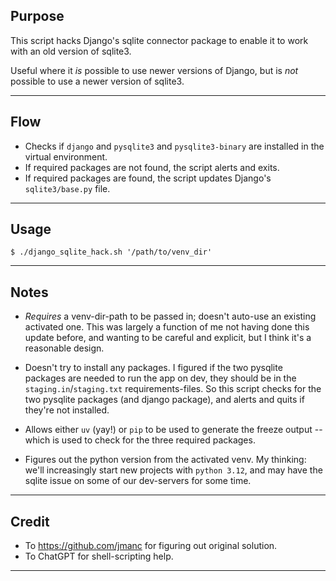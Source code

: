 ## Purpose

This script hacks Django's sqlite connector package to enable it to work with an old version of sqlite3. 

Useful where it _is_ possible to use newer versions of Django, but is _not_ possible to use a newer version of sqlite3.

---


## Flow

- Checks if `django` and `pysqlite3` and `pysqlite3-binary` are installed in the virtual environment.
- If required packages are not found, the script alerts and exits.
- If required packages are found, the script updates Django's `sqlite3/base.py` file.

---


## Usage

`$ ./django_sqlite_hack.sh '/path/to/venv_dir'`

---

## Notes

- _Requires_ a venv-dir-path to be passed in; doesn't auto-use an existing activated one. This was largely a function of me not having done this update before, and wanting to be careful and explicit, but I think it's a reasonable design.

- Doesn't try to install any packages. I figured if the two pysqlite packages are needed to run the app on dev, they should be in the `staging.in`/`staging.txt` requirements-files. So this script checks for the two pysqlite packages (and django package), and alerts and quits if they're not installed.

- Allows either `uv` (yay!) or `pip` to be used to generate the freeze output -- which is used to check for the three required packages.

- Figures out the python version from the activated venv. My thinking: we'll increasingly start new projects with `python 3.12`, and may have the sqlite issue on some of our dev-servers for some time.

---


## Credit

- To <https://github.com/jmanc> for figuring out original solution.
- To ChatGPT for shell-scripting help.

---